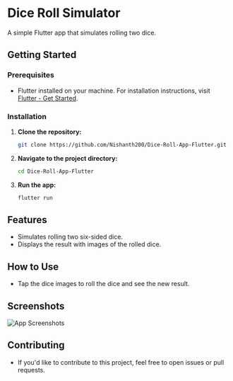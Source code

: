 # Dice Roll Simulator

A simple Flutter app that simulates rolling two dice.

## Getting Started

### Prerequisites

- Flutter installed on your machine. For installation instructions, visit [Flutter - Get Started](https://flutter.dev/docs/get-started/install).

### Installation

1. **Clone the repository:**

   ```bash
   git clone https://github.com/Nishanth200/Dice-Roll-App-Flutter.git

2. **Navigate to the project directory:**
    ```bash
   cd Dice-Roll-App-Flutter

3. **Run the app:**
    ```bash
    flutter run

## Features
- Simulates rolling two six-sided dice.
- Displays the result with images of the rolled dice.

## How to Use
- Tap the dice images to roll the dice and see the new result.
## Screenshots
![App Screenshots](Screenshots/Dice_roll_example.png)


## Contributing
- If you'd like to contribute to this project, feel free to open issues or pull requests.



